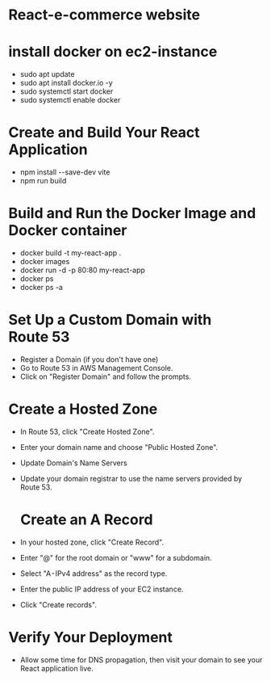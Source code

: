 # React-e-commerce website

# install docker on ec2-instance 
- sudo apt update
- sudo apt install docker.io -y
- sudo systemctl start docker
- sudo systemctl enable docker

# Create and Build Your React Application
- npm install --save-dev vite
- npm run build
# Build and Run the Docker Image and Docker container

- docker build -t my-react-app .
- docker images 
- docker run -d -p 80:80 my-react-app
- docker ps 
- docker ps -a

# Set Up a Custom Domain with Route 53
- Register a Domain (if you don't have one)
- Go to Route 53 in AWS Management Console.
- Click on "Register Domain" and follow the prompts.

# Create a Hosted Zone
- In Route 53, click "Create Hosted Zone".
- Enter your domain name and choose "Public Hosted Zone".

- Update Domain's Name Servers
- Update your domain registrar to use the name servers provided by Route 53.
  # Create an A Record
- In your hosted zone, click "Create Record".
- Enter "@" for the root domain or "www" for a subdomain.
- Select "A - IPv4 address" as the record type.
- Enter the public IP address of your EC2 instance.
- Click "Create records".

# Verify Your Deployment
- Allow some time for DNS propagation, then visit your domain to see your React application live.
